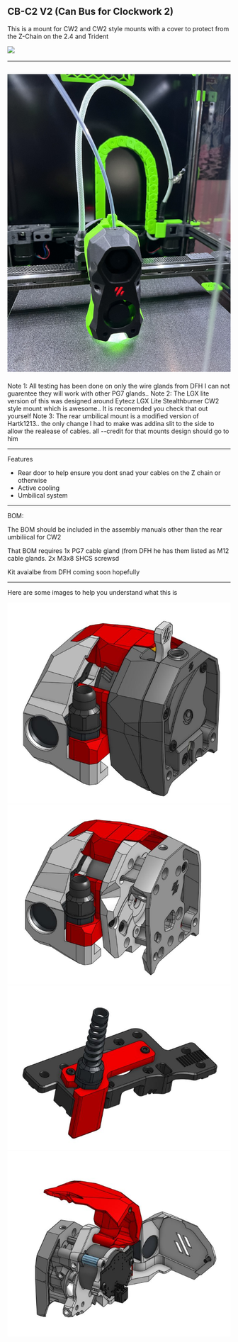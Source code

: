 
## CB-C2 V2 (Can Bus for Clockwork 2)

This is a mount for CW2 and CW2 style mounts with a cover to protect from the Z-Chain on the 2.4 and Trident

[![](https://www.paypalobjects.com/en_US/i/btn/btn_donate_LG.gif)](https://www.paypal.com/donate?hosted_button_id=EN8E4MTBQRZ3J)


---------------------------------------------------------------------------------------
![1](./Photos/v21.jpeg) 
---------------------------------------------------------------------------------------

Note 1: All testing has been done on only the wire glands from DFH I can not guarentee they will work with other PG7 glands..
Note 2: The LGX lite version of this was designed around Eytecz LGX Lite Stealthburner CW2 style mount which is awesome.. It is reconemded you check that out yourself
Note 3: The rear umbilical mount is a modified version of Hartk1213.. the only change I had to make was addina slit to the side to allow the realease of cables. all --credit for that mounts design should go to him

---------------------------------------------------------------------------------------

Features 
- Rear door to help ensure you dont snad your cables on the Z chain or otherwise
- Active cooling
- Umbilical system




--------------------------------------------------------------------------------------


BOM:

The BOM should be included in the assembly manuals other than the rear umbiliical for CW2

That BOM requires 
1x PG7 cable gland (from DFH he has them listed as M12 cable glands.
2x M3x8 SHCS screwsd

Kit avaialbe from DFH coming soon hopefully

---------------------------------------------------------------------------------------

Here are some images to help you understand what this is

![2](./Photos/v22.jpg) 
![3](./Photos/v23.jpg) 
![4](./Photos/v24.jpg) 
![5](./Photos/v25.jpg) 


